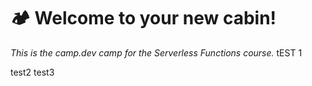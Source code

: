 # :camping: Welcome to your new cabin!

*This is the camp.dev camp for the Serverless Functions course.* tEST 1

test2
test3
